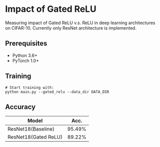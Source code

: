 # Impact of Gated ReLU

Measuring impact of Gated ReLU v.s. ReLU in deep learning architectures on CIFAR-10. Currently only ResNet architecture is implemented.

## Prerequisites
- Python 3.6+
- PyTorch 1.0+

## Training
```
# Start training with: 
python main.py --gated_relu --data_dir DATA_DIR

```

## Accuracy
| Model             | Acc.        |
| ----------------- | ----------- |
| ResNet18(Baseline)              | 95.49%    |
| ResNet18(Gated ReLU)          | 89.22%      |
